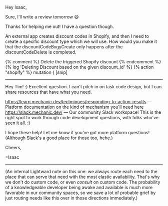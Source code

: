Hey Isaac,

Sure, I'll write a review tomorrow 😄

Thanks for helping me out! I have a question though.

An external app creates discount codes in Shopify, and then I need to create a specific discount type which we will use.
How would you make it that the discountCodeBxgyCreate only happens after the discountCodeDelete is completed.

{% comment %} Delete the triggered Shopify discount {% endcomment %}
{% log 'Deleting Discount based on the given discount_id' %}
{% action "shopify" %}
mutation {
[snip]

---

Hey Tim! :) Excellent question. I can't pitch in on task code design, but I can share resources that have what you need.

https://learn.mechanic.dev/techniques/responding-to-action-results — Platform documentation on the kind of mechanism you'll need here
https://slack.mechanic.dev/ — Our community Slack workspace! This is the right spot to work through code development questions, with folks who've seen it all. :)

I hope these help! Let me know if you've got more platform questions! (Although Slack's a good place for those too, hehe.)

Cheers,

=Isaac

---

(An internal Lightward note on this one: we always route each need to the place that can serve that need with the most elastic availability. That's why we don't do custom code, or even _consult_ on custom code. The probability of a knowledgeable developer being awake and available is much more favorable in our community spaces, so we save a lot of probable grief by just routing needs like this over in those directions immediately.)
